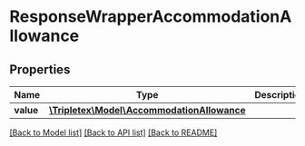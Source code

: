# ResponseWrapperAccommodationAllowance

## Properties
Name | Type | Description | Notes
------------ | ------------- | ------------- | -------------
**value** | [**\Tripletex\Model\AccommodationAllowance**](AccommodationAllowance.md) |  | [optional] 

[[Back to Model list]](../README.md#documentation-for-models) [[Back to API list]](../README.md#documentation-for-api-endpoints) [[Back to README]](../README.md)

